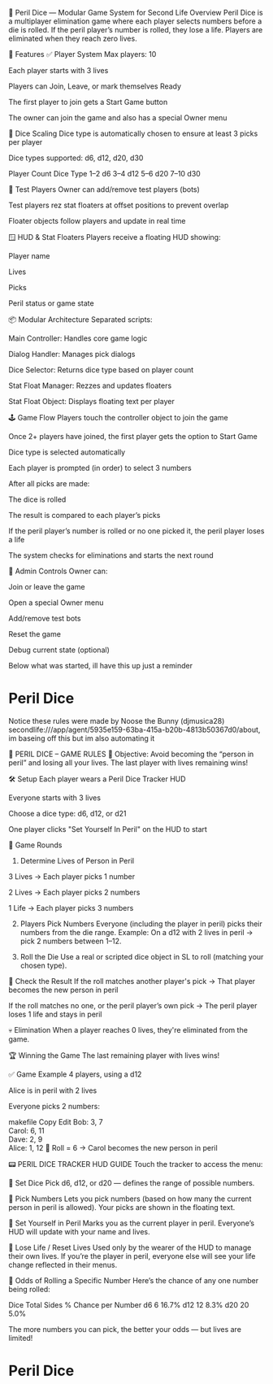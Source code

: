🎲 Peril Dice — Modular Game System for Second Life
Overview
Peril Dice is a multiplayer elimination game where each player selects numbers before a die is rolled. If the peril player’s number is rolled, they lose a life. Players are eliminated when they reach zero lives.

🔧 Features
✅ Player System
Max players: 10

Each player starts with 3 lives

Players can Join, Leave, or mark themselves Ready

The first player to join gets a Start Game button

The owner can join the game and also has a special Owner menu

🎲 Dice Scaling
Dice type is automatically chosen to ensure at least 3 picks per player

Dice types supported: d6, d12, d20, d30

Player Count	Dice Type
1–2	d6
3–4	d12
5–6	d20
7–10	d30

🧍 Test Players
Owner can add/remove test players (bots)

Test players rez stat floaters at offset positions to prevent overlap

Floater objects follow players and update in real time

🪟 HUD & Stat Floaters
Players receive a floating HUD showing:

Player name

Lives

Picks

Peril status or game state

📦 Modular Architecture
Separated scripts:

Main Controller: Handles core game logic

Dialog Handler: Manages pick dialogs

Dice Selector: Returns dice type based on player count

Stat Float Manager: Rezzes and updates floaters

Stat Float Object: Displays floating text per player

🕹️ Game Flow
Players touch the controller object to join the game

Once 2+ players have joined, the first player gets the option to Start Game

Dice type is selected automatically

Each player is prompted (in order) to select 3 numbers

After all picks are made:

The dice is rolled

The result is compared to each player’s picks

If the peril player’s number is rolled or no one picked it, the peril player loses a life

The system checks for eliminations and starts the next round

🧰 Admin Controls
Owner can:

Join or leave the game

Open a special Owner menu

Add/remove test bots

Reset the game

Debug current state (optional)



Below what was started, ill have this up just a reminder




# Peril Dice
Notice these rules were made by Noose the Bunny (djmusica28)  secondlife:///app/agent/5935e159-63ba-415a-b20b-4813b50367d0/about, im baseing off this but im also automating it

🎲 PERIL DICE – GAME RULES
🧍 Objective:
Avoid becoming the “person in peril” and losing all your lives.
The last player with lives remaining wins!

🛠️ Setup
Each player wears a Peril Dice Tracker HUD

Everyone starts with 3 lives

Choose a dice type: d6, d12, or d21

One player clicks "Set Yourself In Peril" on the HUD to start

🔁 Game Rounds
1. Determine Lives of Person in Peril

3 Lives → Each player picks 1 number

2 Lives → Each player picks 2 numbers

1 Life → Each player picks 3 numbers

2. Players Pick Numbers
Everyone (including the player in peril) picks their numbers from the die range.
Example: On a d12 with 2 lives in peril → pick 2 numbers between 1–12.

3. Roll the Die
Use a real or scripted dice object in SL to roll (matching your chosen type).

🎯 Check the Result
If the roll matches another player's pick →
That player becomes the new person in peril

If the roll matches no one, or the peril player’s own pick →
The peril player loses 1 life and stays in peril

💀 Elimination
When a player reaches 0 lives, they're eliminated from the game.

🏆 Winning the Game
The last remaining player with lives wins!

✅ Game Example
4 players, using a d12

Alice is in peril with 2 lives

Everyone picks 2 numbers:

makefile
Copy
Edit
Bob:   3, 7  
Carol: 6, 11  
Dave:  2, 9  
Alice: 1, 12
🎲 Roll = 6 → Carol becomes the new person in peril

📟 PERIL DICE TRACKER HUD GUIDE
Touch the tracker to access the menu:

🔘 Set Dice
Pick d6, d12, or d20 — defines the range of possible numbers.

🔘 Pick Numbers
Lets you pick numbers (based on how many the current person in peril is allowed).
Your picks are shown in the floating text.

🔘 Set Yourself in Peril
Marks you as the current player in peril. Everyone’s HUD will update with your name and lives.

🔘 Lose Life / Reset Lives
Used only by the wearer of the HUD to manage their own lives.
If you’re the player in peril, everyone else will see your life change reflected in their menus.

🧠 Odds of Rolling a Specific Number
Here’s the chance of any one number being rolled:

Dice    Total Sides    % Chance per Number
d6    6    16.7%
d12    12    8.3%
d20    20    5.0%

The more numbers you can pick, the better your odds — but lives are limited!
# Peril Dice

